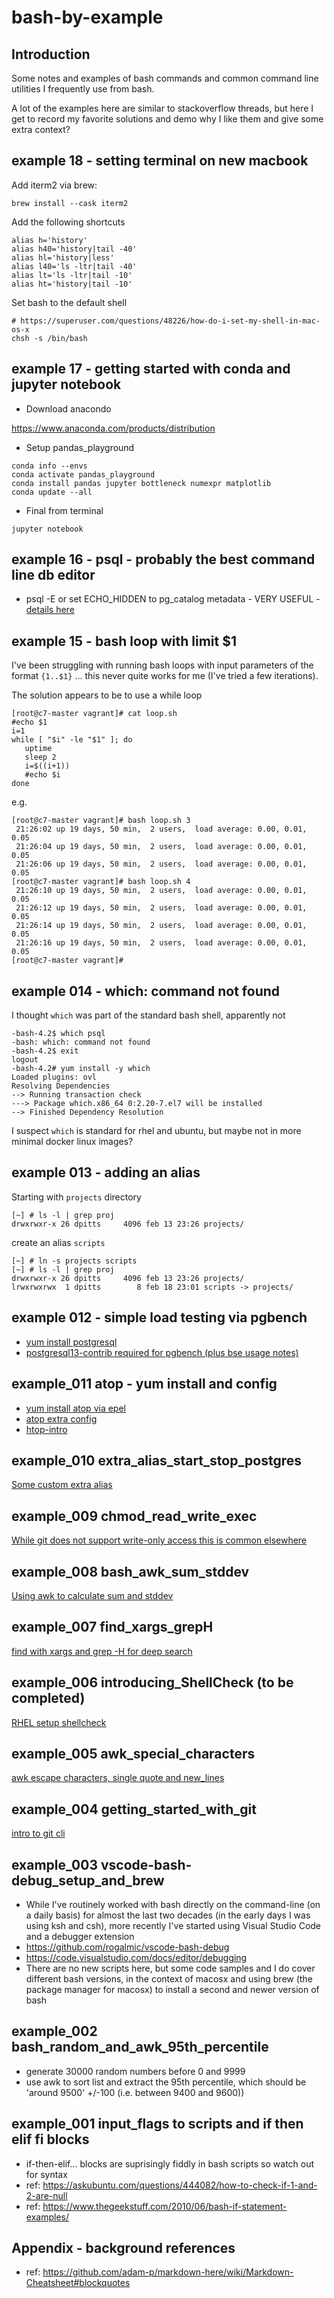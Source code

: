 # bash-by-example
## Introduction

Some notes and examples of bash commands and common command line utilities I frequently use from bash.

A lot of the examples here are similar to stackoverflow threads, but here I get to record my favorite solutions and demo why I like them and give some extra context?



## example 18 - setting terminal on new macbook

Add iterm2 via brew:
```
brew install --cask iterm2
```

Add the following shortcuts
```
alias h='history'
alias h40='history|tail -40'
alias hl='history|less'
alias l40='ls -ltr|tail -40'
alias lt='ls -ltr|tail -10'
alias ht='history|tail -10'
```
Set bash to the default shell
```
# https://superuser.com/questions/48226/how-do-i-set-my-shell-in-mac-os-x
chsh -s /bin/bash
```

## example 17 - getting started with conda and jupyter notebook


* Download anacondo

https://www.anaconda.com/products/distribution

* Setup pandas_playground

```
conda info --envs
conda activate pandas_playground
conda install pandas jupyter bottleneck numexpr matplotlib
conda update --all

```

* Final from terminal 

```
jupyter notebook
```





## example 16 - psql - probably the best command line db editor

* psql -E or set ECHO_HIDDEN to pg_catalog metadata - VERY USEFUL - [details here](docs/psql-E-or-ECHO_HIDDEN.md)

## example 15 - bash loop with limit $1


I've been struggling with running bash loops with input parameters of the format `{1..$1}` ... this never quite works for me (I've tried a few iterations).

The solution appears to be to use a while loop
```
[root@c7-master vagrant]# cat loop.sh 
#echo $1
i=1
while [ "$i" -le "$1" ]; do
   uptime
   sleep 2
   i=$((i+1))
   #echo $i
done
```
e.g.
```
[root@c7-master vagrant]# bash loop.sh 3
 21:26:02 up 19 days, 50 min,  2 users,  load average: 0.00, 0.01, 0.05
 21:26:04 up 19 days, 50 min,  2 users,  load average: 0.00, 0.01, 0.05
 21:26:06 up 19 days, 50 min,  2 users,  load average: 0.00, 0.01, 0.05
[root@c7-master vagrant]# bash loop.sh 4
 21:26:10 up 19 days, 50 min,  2 users,  load average: 0.00, 0.01, 0.05
 21:26:12 up 19 days, 50 min,  2 users,  load average: 0.00, 0.01, 0.05
 21:26:14 up 19 days, 50 min,  2 users,  load average: 0.00, 0.01, 0.05
 21:26:16 up 19 days, 50 min,  2 users,  load average: 0.00, 0.01, 0.05
[root@c7-master vagrant]# 
```

## example 014 - which: command not found

I thought `which` was part of the standard bash shell, apparently not
```
-bash-4.2$ which psql
-bash: which: command not found
-bash-4.2$ exit                     
logout
-bash-4.2# yum install -y which
Loaded plugins: ovl
Resolving Dependencies
--> Running transaction check
---> Package which.x86_64 0:2.20-7.el7 will be installed
--> Finished Dependency Resolution
```

I suspect `which` is standard for rhel and ubuntu, but maybe not in more minimal docker linux images?


## example 013 - adding an alias


Starting with `projects` directory
```
[~] # ls -l | grep proj
drwxrwxr-x 26 dpitts     4096 feb 13 23:26 projects/
```

create an alias `scripts`
```
[~] # ln -s projects scripts
[~] # ls -l | grep proj
drwxrwxr-x 26 dpitts     4096 feb 13 23:26 projects/
lrwxrwxrwx  1 dpitts        8 feb 18 23:01 scripts -> projects/
```
## example 012 - simple load testing via pgbench

* [yum install postgresql](docs/yum-install-postgresql.md)
* [postgresql13-contrib required for pgbench (plus bse usage notes)](docs/postgresql13-contrib_required-for-pgbench.md)

## example_011 atop - yum install and config
* [yum install atop via epel](docs/yum-install-atop-via-epel.md)
* [atop extra config](docs/atop-extra-config.md)
* [htop-intro](docs/htop-intro.md)


## example_010 extra_alias_start_stop_postgres
[Some custom extra alias](example_010_extra_alias_start_stop_postgres/README.md)


## example_009 chmod_read_write_exec
[While git does not support write-only access this is common elsewhere](example_009_chmod_read_write_exec/README.md)

## example_008 bash_awk_sum_stddev
[Using awk to calculate sum and stddev](example_008_bash_awk_sum_stddev/README.md)

## example_007 find_xargs_grepH
[find with xargs and grep -H for deep search](example_007_find_xargs_grepH/README.md)

## example_006 introducing_ShellCheck (to be completed)
[RHEL setup shellcheck](example_006_introducing_ShellCheck/README.md)

## example_005 awk_special_characters
[awk escape characters, single quote and new_lines](example_005_awk_special_characters/README.md)

## example_004 getting_started_with_git
[intro to git cli](example_004_getting_started_with_git/README.md)

## example_003 vscode-bash-debug_setup_and_brew
- While I've routinely worked with bash directly on the command-line (on a daily basis) for almost the last two decades (in the early days I was using ksh and csh), more recently I've started using Visual Studio Code and a debugger extension
- https://github.com/rogalmic/vscode-bash-debug
- https://code.visualstudio.com/docs/editor/debugging
- There are no new scripts here, but some code samples and I do cover different bash versions, in the context of macosx and using brew (the package manager for macosx) to install a second and newer version of bash


## example_002 bash_random_and_awk_95th_percentile
- generate 30000 random numbers before 0 and 9999
- use awk to sort list and extract the 95th percentile, which should be 'around 9500' +/-100 (i.e. between 9400 and 9600))

## example_001 input_flags to scripts and if then elif fi blocks
- if-then-elif... blocks are suprisingly fiddly in bash scripts so watch out for syntax
- ref: https://askubuntu.com/questions/444082/how-to-check-if-1-and-2-are-null
- ref: https://www.thegeekstuff.com/2010/06/bash-if-statement-examples/


## Appendix - background references

- ref: https://github.com/adam-p/markdown-here/wiki/Markdown-Cheatsheet#blockquotes
